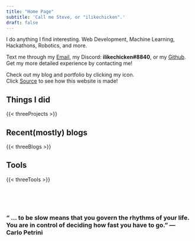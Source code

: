```yaml
---
title: "Home Page"
subtitle: 'Call me Steve, or "ilikechicken".'
draft: false
---
```


I do anything I find interesting. Web Development, Machine Learning, Hackathons, Robotics, and more. 


Text me through my [Email](mailto:stevehan12138@gmail.com), my Discord: **ilikechicken#8840**, or my [Github](https://github.com/stevehan12138). Get my more detailed experience by contacting me!  

Check out my blog and portfolio by clicking my icon.  
Click [Source](https://github.com/stevehan12138/ilikechicken-hugo) to see how this website is made!

## Things I did
{{< threeProjects >}}

## Recent(mostly) blogs
{{< threeBlogs >}}

## Tools
{{< threeTools >}}

&nbsp;

&nbsp;

### “ … to be slow means that you govern the rhythms of your life. You are in control of deciding how fast you have to go.” — Carlo Petrini